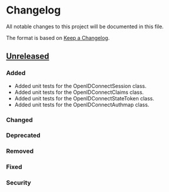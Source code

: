 # Changelog
All notable changes to this project will be documented in this file.

The format is based on [Keep a Changelog][].

[Keep a Changelog]: http://keepachangelog.com/
## [Unreleased]
### Added
- Added unit tests for the OpenIDConnectSession class.
- Added unit tests for the OpenIDConnectClaims class.
- Added unit tests for the OpenIDConnectStateToken class.
- Added unit tests for the OpenIDConnectAuthmap class.
### Changed

### Deprecated

### Removed

### Fixed

### Security

[Unreleased]: https://git.drupalcode.org/project/openid_connect/-/compare/8.x-1.0-beta5...8.x-1.x
